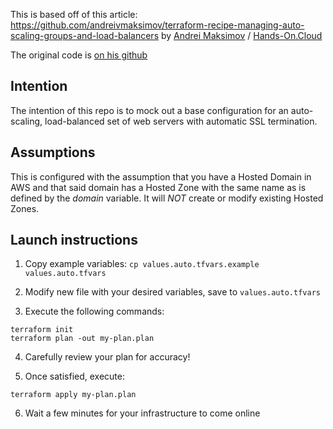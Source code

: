 This is based off of this article: https://github.com/andreivmaksimov/terraform-recipe-managing-auto-scaling-groups-and-load-balancers
by [Andrei Maksimov](https://www.linkedin.com/in/avmaksimov/) / [Hands-On.Cloud](https://Hands-On.Cloud)

The original code is [on his github](https://github.com/andreivmaksimov/terraform-recipe-managing-auto-scaling-groups-and-load-balancers)

## Intention

The intention of this repo is to mock out a base configuration for an auto-scaling, load-balanced set of web servers with automatic SSL termination.

## Assumptions

This is configured with the assumption that you have a Hosted Domain in AWS and that said domain has a Hosted Zone with the same name as is defined by the _domain_ variable. It will *NOT* create or modify existing Hosted Zones.

## Launch instructions

1. Copy example variables: ```cp values.auto.tfvars.example values.auto.tfvars```

2. Modify new file with your desired variables, save to ```values.auto.tfvars```

3. Execute the following commands:

```
terraform init
terraform plan -out my-plan.plan
```

4. Carefully review your plan for accuracy!

5. Once satisfied, execute:

```
terraform apply my-plan.plan
```

6. Wait a few minutes for your infrastructure to come online
